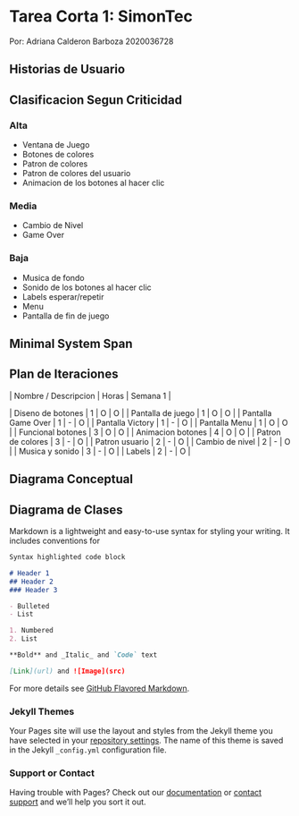 # Tarea Corta 1: SimonTec

Por: Adriana Calderon Barboza 2020036728

## Historias de Usuario

## Clasificacion Segun Criticidad 

### Alta

- Ventana de Juego
- Botones de colores
- Patron de colores
- Patron de colores del usuario
- Animacion de los botones al hacer clic

### Media

- Cambio de Nivel
- Game Over

### Baja

- Musica de fondo
- Sonido de los botones al hacer clic 
- Labels esperar/repetir
- Menu
- Pantalla de fin de juego


## Minimal System Span

## Plan de Iteraciones

| Nombre / Descripcion | Horas | Semana 1 |

| Diseno de botones |   1   |     O    |    O     |
| Pantalla de juego |   1   |     O    |    O     |
| Pantalla Game Over |  1   |     -    |    O     |
| Pantalla Victory |    1   |     -    |    O     |
| Pantalla Menu |       1   |     O    |    O     |
| Funcional botones |   3   |     O    |    O     |
| Animacion botones |   4   |     O    |    O     |
| Patron de colores |   3   |     -    |    O     |
| Patron usuario    |   2   |     -    |    O     |
| Cambio de nivel   |   2   |     -    |    O     |
| Musica y sonido   |   3   |     -    |    O     |
| Labels            |   2   |     -    |    O     |

## Diagrama Conceptual

## Diagrama de Clases

Markdown is a lightweight and easy-to-use syntax for styling your writing. It includes conventions for

```markdown
Syntax highlighted code block

# Header 1
## Header 2
### Header 3

- Bulleted
- List

1. Numbered
2. List

**Bold** and _Italic_ and `Code` text

[Link](url) and ![Image](src)
```

For more details see [GitHub Flavored Markdown](https://guides.github.com/features/mastering-markdown/).

### Jekyll Themes

Your Pages site will use the layout and styles from the Jekyll theme you have selected in your [repository settings](https://github.com/cuadriante/SimonTec-Pages/settings/pages). The name of this theme is saved in the Jekyll `_config.yml` configuration file.

### Support or Contact

Having trouble with Pages? Check out our [documentation](https://docs.github.com/categories/github-pages-basics/) or [contact support](https://support.github.com/contact) and we’ll help you sort it out.
